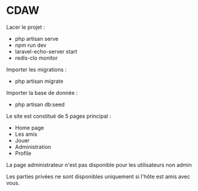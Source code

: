 # CDAW

Lacer le projet : 

- php artisan serve
- npm run dev
- laravel-echo-server start
- redis-clo monitor

Importer les migrations :

- php artisan migrate

Importer la base de donnée :

- php artisan db:seed

Le site est constitué de 5 pages principal : 

- Home page
- Les amis
- Jouer
- Administration
- Profile

La page administrateur n'est pas disponible pour les utilisateurs non admin

Les parties privées ne sont disponibles uniquement si l'hôte est amis avec vous.